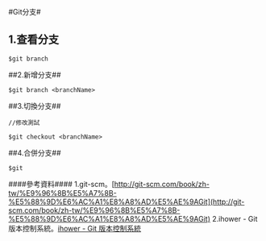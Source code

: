 #Git分支#
<br>
## 1.查看分支 ##

`````
$git branch

`````
##2.新增分支##

`````
$git branch <branchName>

`````
##3.切換分支##

`````
//修改測試

`````

`````
$git checkout <branchName>

`````
##4.合併分支##

`````
$git 

`````

####參考資料####
1.git-scm。[http://git-scm.com/book/zh-tw/%E9%96%8B%E5%A7%8B-%E5%88%9D%E6%AC%A1%E8%A8%AD%E5%AE%9AGit](http://git-scm.com/book/zh-tw/%E9%96%8B%E5%A7%8B-%E5%88%9D%E6%AC%A1%E8%A8%AD%E5%AE%9AGit)
2.ihower - Git 版本控制系統。[ihower - Git 版本控制系統](http://ihower.tw/git/intro.html)


